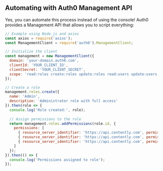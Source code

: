 ## Automating with Auth0 Management API

Yes, you can automate this process instead of using the console! Auth0 provides a Management API that allows you to script everything:

```javascript
// Example using Node.js and axios
const axios = require('axios');
const ManagementClient = require('auth0').ManagementClient;

// Initialize the client
const management = new ManagementClient({
  domain: 'your-domain.auth0.com',
  clientId: 'YOUR_CLIENT_ID',
  clientSecret: 'YOUR_CLIENT_SECRET',
  scope: 'read:roles create:roles update:roles read:users update:users'
});

// Create a role
management.roles.create({
  name: 'Admin',
  description: 'Administrator role with full access'
}).then(role => {
  console.log('Role created:', role);
  
  // Assign permissions to the role
  return management.roles.addPermissions(role.id, {
    permissions: [
      { resource_server_identifier: 'https://api.contently.com', permission_name: 'create:items' },
      { resource_server_identifier: 'https://api.contently.com', permission_name: 'update:items' },
      { resource_server_identifier: 'https://api.contently.com', permission_name: 'delete:items' }
    ]
  });
}).then(() => {
  console.log('Permissions assigned to role');
});